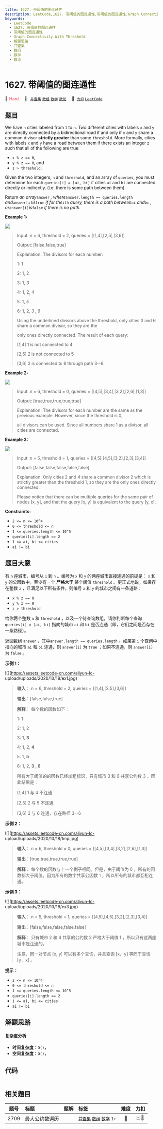 ```yaml
---
title: 1627. 带阈值的图连通性
description: LeetCode,1627. 带阈值的图连通性,带阈值的图连通性,Graph Connectivity With Threshold,解题思路,并查集,数组,数学,数论
keywords:
  - LeetCode
  - 1627. 带阈值的图连通性
  - 带阈值的图连通性
  - Graph Connectivity With Threshold
  - 解题思路
  - 并查集
  - 数组
  - 数学
  - 数论
---
```


# 1627. 带阈值的图连通性

🔴 <font color=#ff334b>Hard</font>&emsp; 🔖&ensp; [`并查集`](/tag/union-find.md) [`数组`](/tag/array.md) [`数学`](/tag/math.md) [`数论`](/tag/number-theory.md)&emsp; 🔗&ensp;[`力扣`](https://leetcode.cn/problems/graph-connectivity-with-threshold) [`LeetCode`](https://leetcode.com/problems/graph-connectivity-with-threshold)

## 题目

We have `n` cities labeled from `1` to `n`. Two different cities with labels
`x` and `y` are directly connected by a bidirectional road if and only if `x`
and `y` share a common divisor **strictly greater** than some `threshold`.
More formally, cities with labels `x` and `y` have a road between them if
there exists an integer `z` such that all of the following are true:

  * `x % z == 0`,
  * `y % z == 0`, and
  * `z > threshold`.

Given the two integers, `n` and `threshold`, and an array of `queries`, you
must determine for each `queries[i] = [ai, bi]` if cities `ai` and `bi` are
connected directly or indirectly. (i.e. there is some path between them).

Return _an array_`answer` _, where_`answer.length == queries.length`
_and_`answer[i]`_is_`true` _if for the_`ith` _query, there is a path
between_`ai` _and_`bi` _, or_`answer[i]`_is_`false` _if there is no path._



**Example 1:**

![](https://assets.leetcode.com/uploads/2020/10/09/ex1.jpg)

> Input: n = 6, threshold = 2, queries = [[1,4],[2,5],[3,6]]
> 
> Output: [false,false,true]
> 
> Explanation: The divisors for each number:
> 
> 1:   1
> 
> 2:   1, 2
> 
> 3:   1, _3_
> 
> 4:   1, 2, _4_
> 
> 5:   1, _5_
> 
> 6:   1, 2, _3_ , _6_
> 
> Using the underlined divisors above the threshold, only cities 3 and 6 share a common divisor, so they are the
> 
> only ones directly connected. The result of each query:
> 
> [1,4]   1 is not connected to 4
> 
> [2,5]   2 is not connected to 5
> 
> [3,6]   3 is connected to 6 through path 3--6

**Example 2:**

![](https://assets.leetcode.com/uploads/2020/10/10/tmp.jpg)

> Input: n = 6, threshold = 0, queries = [[4,5],[3,4],[3,2],[2,6],[1,3]]
> 
> Output: [true,true,true,true,true]
> 
> Explanation: The divisors for each number are the same as the previous example. However, since the threshold is 0,
> 
> all divisors can be used. Since all numbers share 1 as a divisor, all cities are connected.

**Example 3:**

![](https://assets.leetcode.com/uploads/2020/10/17/ex3.jpg)

> Input: n = 5, threshold = 1, queries = [[4,5],[4,5],[3,2],[2,3],[3,4]]
> 
> Output: [false,false,false,false,false]
> 
> Explanation: Only cities 2 and 4 share a common divisor 2 which is strictly greater than the threshold 1, so they are the only ones directly connected.
> 
> Please notice that there can be multiple queries for the same pair of nodes [x, y], and that the query [x, y] is equivalent to the query [y, x].

**Constraints:**

  * `2 <= n <= 10^4`
  * `0 <= threshold <= n`
  * `1 <= queries.length <= 10^5`
  * `queries[i].length == 2`
  * `1 <= ai, bi <= cities`
  * `ai != bi`


## 题目大意

有 `n` 座城市，编号从 `1` 到 `n` 。编号为 `x` 和 `y` 的两座城市直接连通的前提是： `x` 和 `y` 的公因数中，至少有一个
**严格大于** 某个阈值 `threshold` 。更正式地说，如果存在整数 `z` ，且满足以下所有条件，则编号 `x` 和 `y`
的城市之间有一条道路：

  * `x % z == 0`
  * `y % z == 0`
  * `z > threshold`

给你两个整数 `n` 和 `threshold` ，以及一个待查询数组，请你判断每个查询` queries[i] = [ai, bi]` 指向的城市
`ai` 和 `bi` 是否连通（即，它们之间是否存在一条路径）。

返回数组 `answer` ，其中`answer.length == queries.length` 。如果第 `i` 个查询中指向的城市 `ai` 和
`bi` 连通，则 `answer[i]` 为 `true` ；如果不连通，则 `answer[i]` 为 `false` 。

**示例 1：**

![](https://assets.leetcode-cn.com/aliyun-lc-
upload/uploads/2020/10/18/ex1.jpg)

> 
> 
> 
> 
> 
> **输入：** n = 6, threshold = 2, queries = [[1,4],[2,5],[3,6]]
> 
> **输出：**[false,false,true]
> 
> **解释：** 每个数的因数如下：
> 
> 1:   1
> 
> 2:   1, 2
> 
> 3:   1, **3**
> 
> 4:   1, 2, **4**
> 
> 5:   1, **5**
> 
> 6:   1, 2, **3** , **6**
> 
> 所有大于阈值的的因数已经加粗标识，只有城市 3 和 6 共享公约数 3 ，因此结果是： 
> 
> [1,4]   1 与 4 不连通
> 
> [2,5]   2 与 5 不连通
> 
> [3,6]   3 与 6 连通，存在路径 3--6
> 
> 

**示例 2：**

![](https://assets.leetcode-cn.com/aliyun-lc-
upload/uploads/2020/10/18/tmp.jpg)

> 
> 
> 
> 
> 
> **输入：** n = 6, threshold = 0, queries = [[4,5],[3,4],[3,2],[2,6],[1,3]]
> 
> **输出：**[true,true,true,true,true]
> 
> **解释：** 每个数的因数与上一个例子相同。但是，由于阈值为 0 ，所有的因数都大于阈值。因为所有的数字共享公因数 1 ，所以所有的城市都互相连通。
> 
> 

**示例 3：**

![](https://assets.leetcode-cn.com/aliyun-lc-
upload/uploads/2020/10/16/ex3.jpg)

> 
> 
> 
> 
> 
> **输入：** n = 5, threshold = 1, queries = [[4,5],[4,5],[3,2],[2,3],[3,4]]
> 
> **输出：**[false,false,false,false,false]
> 
> **解释：** 只有城市 2 和 4 共享的公约数 2 严格大于阈值 1 ，所以只有这两座城市是连通的。
> 
> 注意，同一对节点 [x, y] 可以有多个查询，并且查询 [x，y] 等同于查询 [y，x] 。
> 
> 

**提示：**

  * `2 <= n <= 10^4`
  * `0 <= threshold <= n`
  * `1 <= queries.length <= 10^5`
  * `queries[i].length == 2`
  * `1 <= ai, bi <= cities`
  * `ai != bi`


## 解题思路

#### 复杂度分析

- **时间复杂度**：`O()`，
- **空间复杂度**：`O()`，

## 代码

```javascript

```

## 相关题目

<!-- prettier-ignore -->
| 题号 | 标题 | 题解 | 标签 | 难度 | 力扣 |
| :------: | :------ | :------: | :------ | :------: | :------: |
| 2709 | 最大公约数遍历 |  |  [`并查集`](/tag/union-find.md) [`数组`](/tag/array.md) [`数学`](/tag/math.md) `1+` | 🔴 | [🀄️](https://leetcode.cn/problems/greatest-common-divisor-traversal) [🔗](https://leetcode.com/problems/greatest-common-divisor-traversal) |